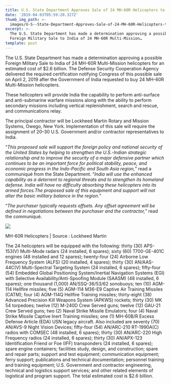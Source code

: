 ```yaml
---
title: U.S. State Department Approves Sale of 24 MH-60R Helicopters to India
date: '2019-04-03T05:59:20.327Z'
thumb_img_path: >-
  images/U-S--State-Department-Approves-Sale-of-24-MH-60R-Helicopters-to-India/1*UjJ2wimQnZF6x6D7oT-A2g.jpeg
excerpt: >-
  The U.S. State Department has made a determination approving a possible
  Foreign Military Sale to India of 24 MH-60R Multi-Mission…
template: post
---
```

The U.S. State Department has made a determination approving a possible Foreign Military Sale to India of 24 MH-60R Multi-Mission helicopters for an estimated cost of $2.6 billion. The Defense Security Cooperation Agency delivered the required certification notifying Congress of this possible sale on April 2, 2019 after the Government of India requested to buy 24 MH-60R Multi-Mission helicopters.

These helicopters will provide India the capability to perform anti-surface and anti-submarine warfare missions along with the ability to perform secondary missions including vertical replenishment, search and rescue, and communications relay.

The principal contractor will be Lockheed Martin Rotary and Mission Systems, Owego, New York. Implementation of this sale will require the assignment of 20–30 U.S. Government and/or contractor representatives to India.

“*This proposed sale will support the foreign policy and national security of the United States by helping to strengthen the U.S.-Indian strategic relationship and to improve the security of a major defensive partner which continues to be an important force for political stability, peace, and economic progress in the Indo-Pacific and South Asia region,*” read a communiqué from the State Department. “*India will use the enhanced capability as a deterrent to regional threats and to strengthen its homeland defense. India will have no difficulty absorbing these helicopters into its armed forces.The proposed sale of this equipment and support will not alter the basic military balance in the region.*”

“*The purchaser typically requests offsets. Any offset agreement will be defined in negotiations between the purchaser and the contractor,*” read the communiqué.

![](/images/U-S--State-Department-Approves-Sale-of-24-MH-60R-Helicopters-to-India/1*UjJ2wimQnZF6x6D7oT-A2g.jpeg)

<figcaption>MH-60R Helicopters | Source&nbsp;: Lockheed&nbsp;Martin</figcaption>

The 24 helicopters will be equipped with the following: thirty (30) APS-153(V) Multi-Mode radars (24 installed, 6 spares); sixty (60) T700-GE-401C engines (48 installed and 12 spares); twenty-four (24) Airborne Low Frequency System (ALFS) (20 installed, 4 spares); thirty (30) AN/AAS-44C(V) Multi-Spectral Targeting System (24 installed, 6 spares); fifty-four (54) Embedded Global Positioning System/Inertial Navigation Systems (EGI) with Selective Availability/Anti-Spoofing Module (SAASM) (48 installed, 6 spares); one thousand (1,000) AN/SSQ-36/53/62 sonobuoys; ten (10) AGM-114 Hellfire missiles; five (5) AGM-114 M36-E9 Captive Air Training Missiles (CATM); four (4) AGM-114Q Hellfire Training missiles; thirty-eight (38) Advanced Precision Kill Weapons System (APKWS) rockets; thirty (30) MK 54 torpedoes; twelve (12) M-240D Crew Served guns; twelve (12) GAU-21 Crew Served guns; two (2) Naval Strike Missile Emulators; four (4) Naval Strike Missile Captive Inert Training missiles; one (1) MH-60B/R Excess Defense Article (EDA) USN legacy aircraft. Also included are seventy (70) AN/AVS-9 Night Vision Devices; fifty-four (54) AN/ARC-210 RT-1990A(C) radios with COMSEC (48 installed, 6 spares); thirty (30) AN/ARC-220 High Frequency radios (24 installed, 6 spares); thirty (30) AN/APX-123 Identification Friend or Foe (IFF) transponders (24 installed, 6 spares); spare engine containers; facilities study, design, and construction; spare and repair parts; support and test equipment; communication equipment; ferry support; publications and technical documentation; personnel training and training equipment; U.S. Government and contractor engineering, technical and logistics support services; and other related elements of logistical and program support. The total estimated cost is $2.6 billion.
